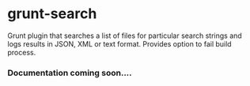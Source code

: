 # grunt-search

Grunt plugin that searches a list of files for particular search strings and logs results in JSON, XML or text format.
Provides option to fail build process.


### Documentation coming soon....
